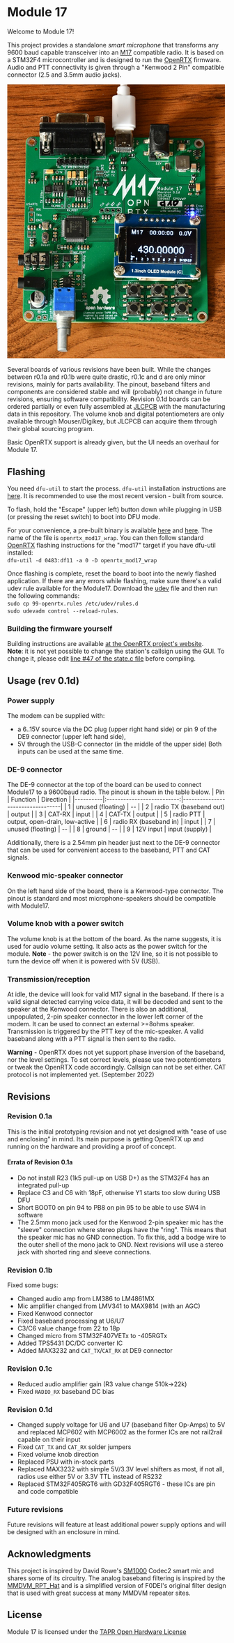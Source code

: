 # Module 17
Welcome to Module 17!

This project provides a standalone _smart microphone_ that transforms any 9600 baud capable transceiver into an [M17](https://m17project.org/) compatible radio. It is based on a STM32F4 microcontroller and is designed to run the [OpenRTX](https://openrtx.org/) firmware. Audio and PTT connectivity is given through a "Kenwood 2 Pin" compatible connector (2.5 and 3.5mm audio jacks).

<img src="https://github.com/M17-Project/Module_17/blob/main/Module17_0.1d.jpg?raw=true" width="500">

Several boards of various revisions have been built. While the changes between r0.1a and r0.1b were quite drastic, r0.1c and d are only minor revisions, mainly for parts availability. The pinout, baseband filters and components are considered stable and will (probably) not change in future revisions, ensuring software compatibility. Revision 0.1d boards can be ordered partially or even fully assembled at [JLCPCB](https://www.jlcpcb.com) with the manufacturing data in this repository. The volume knob and digital potentiometers are only available through Mouser/Digikey, but JLCPCB can acquire them through their global sourcing program.

Basic OpenRTX support is already given, but the UI needs an overhaul for Module 17. 

## Flashing
You need `dfu-util` to start the process. `dfu-util` installation instructions are [here](https://dfu-util.sourceforge.net/build.html). It is recommended to use the most recent version - built from source.

To flash, hold the "Escape" (upper left) button down while plugging in USB (or pressing the reset switch) to boot into DFU mode.

For your convenience, a pre-built binary is available [here](https://files.openrtx.org/nightly/) and [here](https://openrtx.schinken-radio.de/nightly/). The name of the file is `openrtx_mod17_wrap`.
You can then follow standard [OpenRTX](https://github.com/OpenRTX/OpenRTX)
flashing instructions for the "mod17" target if you have dfu-util
installed:<br>
`dfu-util -d 0483:df11 -a 0 -D openrtx_mod17_wrap`

Once flashing is complete, reset the board to boot into the newly flashed application. If there are any errors while flashing, make sure there's a valid udev rule available for the Module17. Download the [udev](https://github.com/OpenRTX/OpenRTX/blob/master/99-openrtx.rules) file and then run the following commands:<br>
`sudo cp 99-openrtx.rules /etc/udev/rules.d`<br>
`sudo udevadm control --reload-rules`.

### Building the firmware yourself
Building instructions are available [at the OpenRTX project's website](https://openrtx.org/#/compiling).<br>
**Note**: it is not yet possible to change the station's callsign using the GUI. To change it, please edit [line #47 of the state.c file](https://github.com/OpenRTX/OpenRTX/blob/master/openrtx/src/core/state.c#L47) before compiling.

## Usage (rev 0.1d)
### Power supply
The modem can be supplied with:
- a 6..15V source via the DC plug (upper right hand side) or pin 9 of the DE9 connector (upper left hand side),
- 5V through the USB-C connector (in the middle of the upper side)
Both inputs can be used at the same time.

### DE-9 connector
The DE-9 connector at the top of the board can be used to connect Module17 to a 9600baud radio. The pinout is shown in the table below.
| Pin      |          Function          |             Direction            |
|----------|:--------------------------:|----------------------------------|
| 1        |  unused (floating)         |  --                              |
| 2        |  radio TX (baseband out)   |  output                          |
| 3        |  CAT-RX                    |  input                           |
| 4        |  CAT-TX                    |  output                          |
| 5        |  radio PTT                 |  output, open-drain, low-active  |
| 6        |  radio RX (baseband in)    |  input                           |
| 7        |  unused (floating)         |  --                              |
| 8        |  ground                    |  --                              |
| 9        |  12V input                 | input (supply)                   |

Additionally, there is a 2.54mm pin header just next to the DE-9 connector that can be used for convenient access to the baseband, PTT and CAT signals.  

### Kenwood mic-speaker connector
On the left hand side of the board, there is a Kenwood-type connector. The pinout is standard and most microphone-speakers should be compatible with Module17.

### Volume knob with a power switch
The volume knob is at the bottom of the board. As the name suggests, it is used for audio volume setting. It also acts as the power switch for the module. **Note** - the power switch is on the 12V line, so it is not possible to turn the device off when it is powered with 5V (USB).

### Transmission/reception
At idle, the device will look for valid M17 signal in the baseband. If there is a valid signal detected carrying voice data, it will be decoded and sent to the speaker at the Kenwood  connector. There is also an additional, unpopulated, 2-pin speaker connector in the lower left corner of the modem. It can be used to connect an external >=8ohms speaker.
Transmission is triggered by the PTT key of the mic-speaker. A valid baseband along with a PTT signal is then sent to the radio.

**Warning** - OpenRTX does not yet support phase inversion of the baseband, nor the level settings. To set correct levels, please use two potentiometers or tweak the OpenRTX code accordingly. Callsign can not be set either. CAT protocol is not implemented yet. (September 2022)

## Revisions
### Revision 0.1a
This is the initial prototyping revision and not yet designed with "ease of use and enclosing" in mind. Its main purpose is getting OpenRTX up and running on the hardware and providing a proof of concept.

#### Errata of Revision 0.1a
* Do not install R23 (1k5 pull-up on USB D+) as the STM32F4 has an integrated pull-up
* Replace C3 and C6 with 18pF, otherwise Y1 starts too slow during USB DFU
* Short BOOT0 on pin 94 to PB8 on pin 95 to be able to use SW4 in software
* The 2.5mm mono jack used for the Kenwood 2-pin speaker mic has the "sleeve" connection where stereo plugs have the "ring". This means that the speaker mic has no GND connection. To fix this, add a bodge wire to the outer shell of the mono jack to GND. Next revisions will use a stereo jack with shorted ring and sleeve connections.

### Revision 0.1b
Fixed some bugs:
* Changed audio amp from LM386 to LM4861MX
* Mic amplifier changed from LMV341 to MAX9814 (with an AGC)
* Fixed Kenwood connector
* Fixed baseband processing at U6/U7
* C3/C6 value change from 22 to 18p
* Changed micro from STM32F407VETx to -405RGTx
* Added TPS5431 DC/DC converter IC
* Added MAX3232 and `CAT_TX`/`CAT_RX` at DE9 connector

### Revision 0.1c
* Reduced audio amplifier gain (R3 value change 510k->22k)
* Fixed `RADIO_RX` baseband DC bias

### Revision 0.1d
* Changed supply voltage for U6 and U7 (baseband filter Op-Amps) to 5V and replaced MCP602 with MCP6002 as the former ICs are not rail2rail capable on their input
* Fixed `CAT_TX` and `CAT_RX` solder jumpers
* Fixed volume knob direction
* Replaced PSU with in-stock parts
* Replaced MAX3232 with simple 5V/3.3V level shifters as most, if not all, radios use either 5V or 3.3V TTL instead of RS232
* Replaced STM32F405RGT6 with GD32F405RGT6 - these ICs are pin and code compatible

### Future revisions
Future revisions will feature at least additional power supply options and will be designed with an enclosure in mind.

## Acknowledgments
This project is inspired by David Rowe's [SM1000](https://www.rowetel.com/wordpress/?p=3125) Codec2 smart mic and shares some of its circuitry. The analog baseband filtering is inspired by the [MMDVM_RPT_Hat](https://github.com/mathisschmieder/MMDVM_RPT_Hat) and is a simplified version of F0DEI's original filter design that is used with great success at many MMDVM repeater sites.

## License
Module 17 is licensed under the [TAPR Open Hardware License](https://tapr.org/the-tapr-open-hardware-license/)
